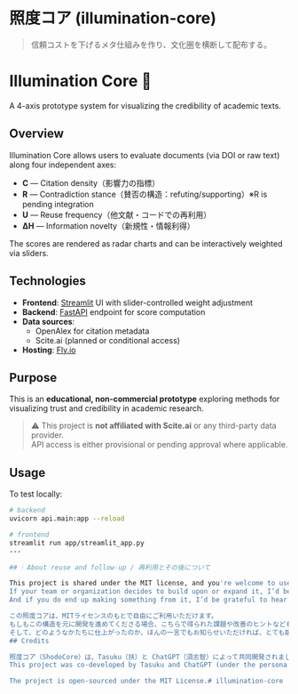 # 照度コア (illumination-core)

> 信頼コストを下げるメタ仕組みを作り、文化圏を横断して配布する。

# Illumination Core 🔦

A 4-axis prototype system for visualizing the credibility of academic texts.

## Overview

Illumination Core allows users to evaluate documents (via DOI or raw text) along four independent axes:

- **C** — Citation density（影響力の指標）  
- **R** — Contradiction stance（賛否の構造：refuting/supporting）※R is pending integration  
- **U** — Reuse frequency（他文献・コードでの再利用）  
- **ΔH** — Information novelty（新規性・情報利得）

The scores are rendered as radar charts and can be interactively weighted via sliders.

## Technologies

- **Frontend**: [Streamlit](https://streamlit.io/) UI with slider-controlled weight adjustment  
- **Backend**: [FastAPI](https://fastapi.tiangolo.com/) endpoint for score computation  
- **Data sources**:  
  - OpenAlex for citation metadata  
  - Scite.ai (planned or conditional access)
- **Hosting**: [Fly.io](https://fly.io/)

## Purpose

This is an **educational, non-commercial prototype** exploring methods for visualizing trust and credibility in academic research.

> ⚠ This project is **not affiliated with Scite.ai** or any third-party data provider.  
> API access is either provisional or pending approval where applicable.

## Usage

To test locally:

```bash
# backend
uvicorn api.main:app --reload

# frontend
streamlit run app/streamlit_app.py
---

## 🕯 About reuse and follow-up / 再利用とその後について

This project is shared under the MIT license, and you're welcome to use it freely.  
If your team or organization decides to build upon or expand it, I’d be happy to share key challenges and structural insights discovered during development.  
And if you do end up making something from it, I’d be grateful to hear what became of it — even just a short message would mean a lot.

この照度コアは、MITライセンスのもとで自由にご利用いただけます。  
もしもこの構造を元に開発を進めてくださる場合、こちらで得られた課題や改善のヒントなども、よろしければ共有させていただきます。  
そして、どのようなかたちに仕上がったのか、ほんの一言でもお知らせいただければ、とても嬉しく思います。
## Credits

照度コア（ShodoCore）は、Tasuku（扶）と ChatGPT（須志智）によって共同開発されました。  
This project was co-developed by Tasuku and ChatGPT (under the persona name "Sushichi") in 2025.

The project is open-sourced under the MIT License.# illumination-core
